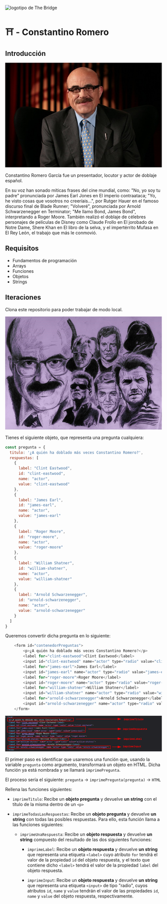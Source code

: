 ![logotipo de The Bridge](https://user-images.githubusercontent.com/27650532/77754601-e8365180-702b-11ea-8bed-5bc14a43f869.png "logotipo de The Bridge")

# :shinto_shrine: - Constantino Romero #

## Introducción ##

![](constantino.jpg)

Constantino Romero García fue un presentador, locutor y actor de doblaje español.

En su voz han sonado míticas frases del cine mundial, como: "No, yo soy tu padre" pronunciada por James Earl Jones en El imperio contraataca; "Yo, he visto cosas que vosotros no creeríais...", por Rutger Hauer en el famoso discurso final de Blade Runner; "Volveré", pronunciada por Arnold Schwarzenegger en Terminator; "Me llamo Bond, James Bond", interpretando a Roger Moore. También realizó el doblaje de célebres personajes de películas de Disney como Claude Frollo en El jorobado de Notre Dame, Shere Khan en El libro de la selva, y el impertérrito Mufasa en El Rey León, el trabajo que más le conmovió.

## Requisitos ##

- Fundamentos de programación
- Arrays
- Funciones
- Objetos
- Strings

## Iteraciones ##

Clona este repositorio para poder trabajar de modo local.

![](homenaje.jpg)

Tienes el siguiente objeto, que representa una pregunta cualquiera:

```javascript
const pregunta = {
  titulo: '¿A quién ha doblado más veces Constantino Romero?',
  respuestas: [
    {
      label: "Clint Eastwood",
      id: "clint-eastwood",
      name: "actor",
      value: "clint-eastwood"
    },
    {
      label: "James Earl",
      id: "james-earl",
      name: "actor",
      value: "james-earl"
    },
    {
      label: "Roger Moore",
      id: "roger-moore",
      name: "actor",
      value: "roger-moore"
    },
    {
      label: "William Shatner",
      id: "william-shatner",
      name: "actor",
      value: "william-shatner"
    },
    {
      label: "Arnold Schwarzenegger",
      id: "arnold-schwarzenegger",
      name: "actor",
      value: "arnold-schwarzenegger"
    }
  ]
}
```

Queremos convertir dicha pregunta en lo siguiente:

```javascript
    <form id="contenedorPreguntas">
        <p>¿A quién ha doblado más veces Constantino Romero?</p>
        <label for="clint-eastwood">Clint Eastwood</label>
        <input id="clint-eastwood" name="actor" type="radio" value="clint-eastwood">
        <label for="james-earl">James Earl</label>
        <input id="james-earl" name="actor" type="radio" value="james-earl">
        <label for="roger-moore">Roger Moore</label>
        <input id="roger-moore" name="actor" type="radio" value="roger-moore">
        <label for="william-shatner">William Shatner</label>
        <input id="william-shatner" name="actor" type="radio" value="william-shatner">
        <label for="arnold-schwarzenegger">Arnold Schwarzenegger</label>
        <input id="arnold-schwarzenegger" name="actor" type="radio" value="arnold-schwarzenegger">
    </form>
```

![](funciones.png)

El primer paso es identificar que usaremos una función que, usando la variable `pregunta` como argumento, transformará un objeto en HTML. Dicha función ya está nombrada y se llamará `imprimePregunta`.

El proceso sería el siguiente: `pregunta` -> `imprimePregunta(pregunta)` -> `HTML`

Rellena las funciones siguientes:

- `imprimeTitulo`: Recibe un **objeto pregunta** y devuelve **un string** con el título de la misma dentro de un `<p>`

- `imprimeTodasLasRespuestas`: Recibe un **objeto pregunta** y devuelve **un string** con todas las posibles respuestas. Para ello, esta función llama a las funciones siguientes:

  - `imprimeUnaRespuesta`: Recibe un **objeto respuesta** y devuelve **un string** compuesto del resultado de las dos siguientes funciones:

    - `imprimeLabel`: Recibe un **objeto respuesta** y devuelve **un string** que representa una etiqueta `<label>` cuyo atributo `for` tendrá el valor de la propiedad `id` del objeto respuesta, y el texto que contiene dicho `<label>` tendrá el valor de la propiedad `label` del objeto respuesta.

    - `imprimeInput`: Recibe un **objeto respuesta** y devuelve **un string** que representa una etiqueta `<input>` de tipo "radio", cuyos atributos `id`, `name` y `value` tendrán el valor de las propiedades `id`, `name` y `value` del objeto respuesta, respectivamente.
